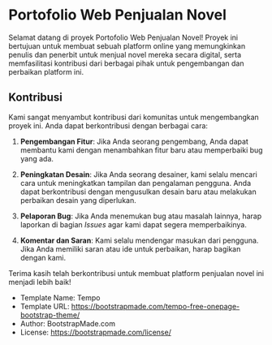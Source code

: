 # Portofolio Web Penjualan Novel

Selamat datang di proyek Portofolio Web Penjualan Novel! Proyek ini bertujuan untuk membuat sebuah platform online yang memungkinkan penulis dan penerbit untuk menjual novel mereka secara digital, serta memfasilitasi kontribusi dari berbagai pihak untuk pengembangan dan perbaikan platform ini.

## Kontribusi

Kami sangat menyambut kontribusi dari komunitas untuk mengembangkan proyek ini. Anda dapat berkontribusi dengan berbagai cara:

1. **Pengembangan Fitur**: Jika Anda seorang pengembang, Anda dapat membantu kami dengan menambahkan fitur baru atau memperbaiki bug yang ada. 

2. **Peningkatan Desain**: Jika Anda seorang desainer, kami selalu mencari cara untuk meningkatkan tampilan dan pengalaman pengguna. Anda dapat berkontribusi dengan mengusulkan desain baru atau melakukan perbaikan desain yang diperlukan.
   
3. **Pelaporan Bug**: Jika Anda menemukan bug atau masalah lainnya, harap laporkan di bagian *Issues* agar kami dapat segera memperbaikinya.

4. **Komentar dan Saran**: Kami selalu mendengar masukan dari pengguna. Jika Anda memiliki saran atau ide untuk perbaikan, harap bagikan dengan kami.

Terima kasih telah berkontribusi untuk membuat platform penjualan novel ini menjadi lebih baik!

- Template Name: Tempo
- Template URL: https://bootstrapmade.com/tempo-free-onepage-bootstrap-theme/
- Author: BootstrapMade.com
- License: https://bootstrapmade.com/license/
